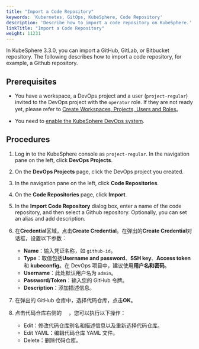 ```yaml
---
title: "Import a Code Repository"
keywords: 'Kubernetes, GitOps, KubeSphere, Code Repository'
description: 'Describe how to import a code repository on KubeSphere.'
linkTitle: "Import a Code Repository"
weight: 11231
---
```


In KubeSphere 3.3.0, you can import a GitHub, GitLab, or Bitbucket repository. The following describes how to import a code repository, for example, a Github repository.

## Prerequisites

- You have a workspace, a DevOps project and a user (`project-regular`) invited to the DevOps project with the `operator` role. If they are not ready yet, please refer to [Create Workspaces, Projects, Users and Roles](../../../../quick-start/create-workspace-and-project/)。

- You need to [enable the KubeSphere DevOps system](../../../../pluggable-components/devops/).


## Procedures

1. Log in to the KubeSphere console as `project-regular`. In the navigation pane on the left, click **DevOps Projects**.

2. On the **DevOps Projects** page, click the DevOps project you created.

3. In the navigation pane on the left, click **Code Repositories**.

4. On the **Code Repositories** page, click **Import**.

5. In the **Import Code Repository** dialog box, enter a name of the code repository, and then select a Github repository. Optionally, you can set an alias and add description.

6. 在**Credential**区域，点击**Create Credential**。在弹出的**Create Credential**对话框，设置以下参数：
   - **Name**：输入凭证名称，如 `github-id`。
   - **Type**：取值包括**Username and password**、**SSH key**、**Access token**和 **kubeconfig**。在 DevOps 项目中，建议使用**用户名和密码**。
   - **Username**：此处默认用户名为 `admin`。
   - **Password/Token**：输入您的 GitHub 令牌。
   - **Description**：添加描述信息。

7. 在弹出的 GitHub 仓库中，选择代码仓库，点击**OK**。

8. 点击代码仓库右侧的 <img src="/images/docs/common-icons/three-dots.png" width="15" />，您可以执行以下操作：

   - Edit：修改代码仓库别名和描述信息以及重新选择代码仓库。
   - Edit YAML：编辑代码仓库 YAML 文件。
   - Delete：删除代码仓库。

